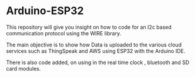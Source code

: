 # Arduino-ESP32

This repository will give you insight on how to code for an I2c based communication protocol using the WIRE library.

The main objective is to show how Data is uploaded to the various cloud services such as ThingSpeak and 
AWS using ESP32 with the Arduino IDE.

There is also code added, on using in the real time clock , bluetooth and SD card modules.
